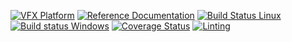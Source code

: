 [![VFX Platform](https://img.shields.io/badge/vfxplatform-2018-yellow.svg)](http://www.vfxplatform.com/)
[![Reference Documentation](http://img.shields.io/badge/doc-reference-blue.svg)](http://developer.shotgunsoftware.com/tk-core)
[![Build Status Linux](https://secure.travis-ci.org/shotgunsoftware/tk-core.svg?branch=master)](http://travis-ci.org/shotgunsoftware/tk-core)
[![Build status Windows](https://ci.appveyor.com/api/projects/status/wa0nkvpawf6020fi/branch/master?svg=true)](https://ci.appveyor.com/project/jfboismenu/tk-core/branch/master)
[![Coverage Status](https://coveralls.io/repos/github/shotgunsoftware/tk-core/badge.svg?branch=master)](https://coveralls.io/github/shotgunsoftware/tk-core?branch=master)
[![Linting](https://img.shields.io/badge/PEP8%20by-Hound%20CI-a873d1.svg)](https://houndci.com)

